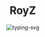 <p align="center">
  <h1 align="center">RoyZ</h1>
</p>

<p align="center">
   <img src="https://readme-typing-svg.herokuapp.com?color=10EB82&size=23&center=true&lines=I Will Never Lose" alt="typing-svg">
</p>
<!--
**RoyZ-iwnl/RoyZ-iwnl** is a ✨ _special_ ✨ repository because its `README.md` (this file) appears on your GitHub profile.

Here are some ideas to get you started:

- 🔭 I’m currently working on ...
- 🌱 I’m currently learning ...
- 👯 I’m looking to collaborate on ...
- 🤔 I’m looking for help with ...
- 💬 Ask me about ...
- 📫 How to reach me: ...
- 😄 Pronouns: ...
- ⚡ Fun fact: ...
-->
